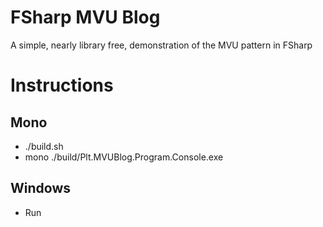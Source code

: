 # FSharp MVU Blog 
A simple, nearly library free, demonstration of the MVU pattern in FSharp

# Instructions
## Mono
- ./build.sh
- mono ./build/Plt.MVUBlog.Program.Console.exe

## Windows
- Run